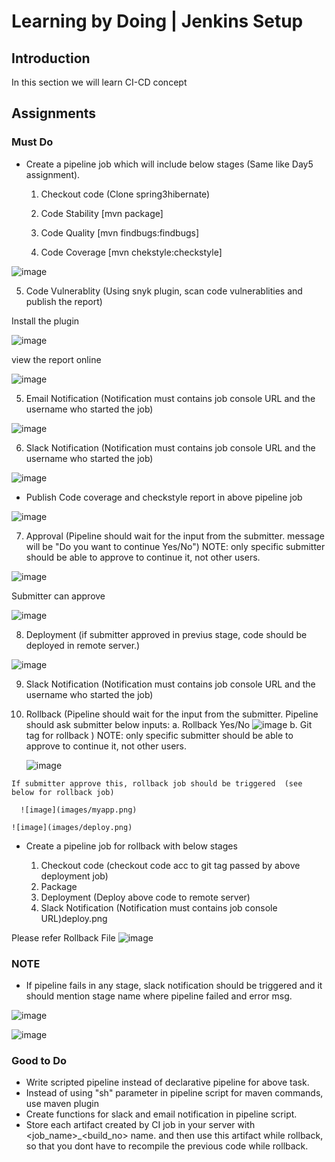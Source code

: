 
# Learning by Doing | Jenkins Setup

## Introduction
In this section we will learn CI-CD concept

## Assignments
### Must Do

* Create a pipeline job which will include below stages (Same like Day5 assignment).
  1. Checkout code (Clone spring3hibernate)
  2. Code Stability [mvn package]

  3. Code Quality [mvn findbugs:findbugs]
  4. Code Coverage [mvn chekstyle:checkstyle]
  
![image](images/scriptedJenkins.png)

  5. Code Vulnerablity (Using snyk plugin, scan code vulnerablities and publish the report)
  
  Install the plugin 
  
  ![image](images/snk.png)
  
  view the report online

![image](images/snyk.png)

  5. Email Notification (Notification must contains job console URL and the username who started the job)

  ![image](images/email.png)

  6. Slack Notification (Notification must contains job console URL and the username who started the job)

  ![image](images/slack.png)

* Publish Code coverage and checkstyle report in above pipeline job

![image](images/codecoverage.png)
      
  7. Approval (Pipeline should wait for the input from the submitter. message will be "Do you want to continue Yes/No") 
  NOTE: only specific submitter should be able to approve to continue it, not other users.

  ![image](images/do_you.png)

  Submitter can approve

  ![image](images/submiy.png)

  8. Deployment (if submitter approved in previus stage, code should be deployed in remote server.)
  
  ![image](images/deploy.png)
  

  9. Slack Notification (Notification must contains job console URL and the username who started the job)



  10. Rollback (Pipeline should wait for the input from the submitter. Pipeline should ask submitter below inputs:
      a. Rollback Yes/No
    ![image](images/rollop.png)
      b. Git tag for rollback ) NOTE: only specific submitter should be able to approve to continue it, not other users. 
      
      ![image](images/running.png)

    If submitter approve this, rollback job should be triggered  (see below for rollback job)
      
      ![image](images/myapp.png)

    ![image](images/deploy.png)

* Create a pipeline job for rollback with below stages

  1. Checkout code (checkout code acc to git tag passed by above deployment job)
  2. Package
  2. Deployment (Deploy above code to remote server)
  3. Slack Notification (Notification must contains job console URL)deploy.png

Please refer Rollback File
  ![image](images/roolscript.png)

  ### NOTE
* If pipeline fails in any stage, slack notification should be triggered and it should mention stage name where pipeline failed and error msg. 

![image](images/slackno.png)

![image](images/email.png)

### Good to Do
* Write scripted pipeline instead of declarative pipeline for above task.
* Instead of using "sh" parameter in pipeline script for maven commands, use maven plugin
* Create functions for slack and email notification in pipeline script.
* Store each artifact created by CI job in your server with <job_name>_<build_no> name. and then use this artifact while rollback, so that you dont have to recompile the previous code while rollback.
